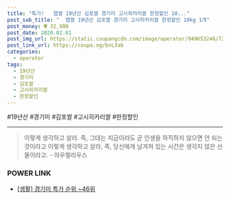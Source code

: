 ```yaml
--- 
title: "특가!   햅쌀 19년산 김포쌀 경기미 고시히카리쌀 한정할인 10..." 
post_sub_title: "  햅쌀 19년산 김포쌀 경기미 고시히카리쌀 한정할인 10kg 1개" 
post_money: ₩ 32,900 
post_date: 2020.02.01 
post_img_url: https://static.coupangcdn.com/image/operator/949653246/72c78fde-d3b4-776f-9a16-e3d25f744278.jpg 
post_link_url: https://coupa.ng/bnL3ab 
categories: 
  - operator 
tags: 
  - 19년산 
  - 경기미 
  - 김포쌀 
  - 고시히카리쌀 
  - 한정할인 
--- 
```

  #19년산 #경기미 #김포쌀 #고시히카리쌀 #한정할인 
<hr> 

> 이렇게 생각하고 살라. 즉, 그대는 지금이라도 곧 인생을 하직하지 않으면 안 되는 것이라고 이렇게 생각하고 살라, 즉, 당신에게 남겨져 있는 시간은 생각지 않은 선물이라고. - 아우렐리우스 


### POWER LINK

* <a href="https://blog.naver.com/sakai111/221792017760" target="_blank"> [생활] 경기미 특가 순위 ~46위</a>
